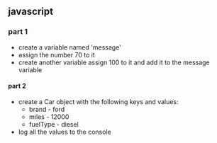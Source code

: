 ## javascript

### part 1
- create a variable named 'message'
- assign the number 70 to it
- create another variable assign 100 to it and add it to the message variable 

#### part 2
- create a Car object with the following keys and values:
  - brand - ford
  - miles - 12000
  - fuelType - diesel
- log all the values to the console